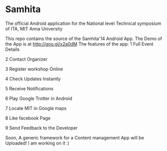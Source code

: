 # Samhita
The official Android application for the National level Technical symposium of ITA, MIT Anna University

This repo contains the source of the Samhita'14 Android App.
The Demo of the App is at http://goo.gl/x2a0dM 
The features of the app:
1 Full Event Details

2 Contact Organizer

3 Register workshop Online

4 Check Updates Instantly

5 Receive Notifications

6 Play Google Trotter in Android

7 Locate MIT in Google maps

8 Like facebook Page

9 Send Feedback to the Developer

Soon, A generic framework for a Content management App will be Uploaded!
I am working on it :) 
